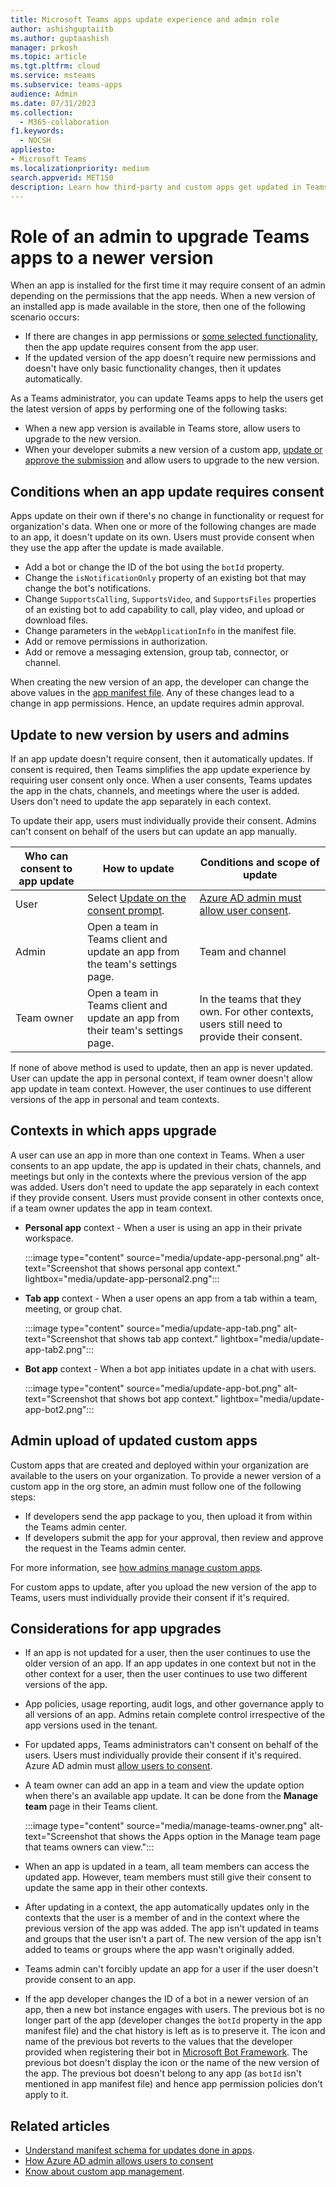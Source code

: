 ```yaml
---
title: Microsoft Teams apps update experience and admin role
author: ashishguptaiitb
ms.author: guptaashish
manager: prkosh
ms.topic: article
ms.tgt.pltfrm: cloud
ms.service: msteams
ms.subservice: teams-apps
audience: Admin
ms.date: 07/31/2023
ms.collection: 
  - M365-collaboration
f1.keywords: 
  - NOCSH
appliesto: 
- Microsoft Teams
ms.localizationpriority: medium
search.appverid: MET150
description: Learn how third-party and custom apps get updated in Teams to a newer version and how admins can control the app updates.
---
```


# Role of an admin to upgrade Teams apps to a newer version

When an app is installed for the first time it may require consent of an admin depending on the permissions that the app needs. When a new version of an installed app is made available in the store, then one of the following scenario occurs:

* If there are changes in app permissions or [some selected functionality](#conditions-when-an-app-update-requires-consent), then the app update requires consent from the app user.
* If the updated version of the app doesn't require new permissions and doesn't have only basic functionality changes, then it updates automatically.

As a Teams administrator, you can update Teams apps to help the users get the latest version of apps by performing one of the following tasks:

* When a new app version is available in Teams store, allow users to upgrade to the new version.
* When your developer submits a new version of a custom app, [update or approve the submission](#admin-upload-of-updated-custom-apps) and allow users to upgrade to the new version.

## Conditions when an app update requires consent

Apps update on their own if there's no change in functionality or request for organization's data. When one or more of the following changes are made to an app, it doesn't update on its own. Users must provide consent when they use the app after the update is made available.

* Add a bot or change the ID of the bot using the `botId` property.
* Change the `isNotificationOnly` property of an existing bot that may change the bot's notifications.
* Change `SupportsCalling`, `SupportsVideo`, and `SupportsFiles` properties of an existing bot to add capability to call, play video, and upload or download files.
* Change parameters in the `webApplicationInfo` in the manifest file.
* Add or remove permissions in authorization.
* Add or remove a messaging extension, group tab, connector, or channel.

When creating the new version of an app, the developer can change the above values in the [app manifest file](/microsoftteams/platform/resources/schema/manifest-schema). Any of these changes lead to a change in app permissions. Hence, an update requires admin approval.

## Update to new version by users and admins

If an app update doesn't require consent, then it automatically updates. If consent is required, then Teams simplifies the app update experience by requiring user consent only once. When a user consents, Teams updates the app in the chats, channels, and meetings where the user is added. Users don't need to update the app separately in each context.

To update their app, users must individually provide their consent. Admins can't consent on behalf of the users but can update an app manually.

| Who can consent to app update | How to update | Conditions and scope of update |
|---|---|---|
| User | Select [Update on the consent prompt](#contexts-in-which-apps-upgrade). | [Azure AD admin must allow user consent](/azure/active-directory/manage-apps/configure-user-consent?pivots=portal). |
| Admin | Open a team in Teams client and update an app from the team's settings page. | Team and channel |
| Team owner | Open a team in Teams client and update an app from their team's settings page. | In the teams that they own. For other contexts, users still need to provide their consent. |

If none of above method is used to update, then an app is never updated. User can update the app in personal context, if team owner doesn't allow app update in team context. However, the user continues to use different versions of the app in personal and team contexts.

## Contexts in which apps upgrade

A user can use an app in more than one context in Teams. When a user consents to an app update, the app is updated in their chats, channels, and meetings but only in the contexts where the previous version of the app was added. Users don't need to update the app separately in each context if they provide consent. Users must provide consent in other contexts once, if a team owner updates the app in team context.

* **Personal app** context - When a user is using an app in their private workspace.

    :::image type="content" source="media/update-app-personal.png" alt-text="Screenshot that shows personal app context." lightbox="media/update-app-personal2.png":::

* **Tab app** context - When a user opens an app from a tab within a team, meeting, or group chat.

    :::image type="content" source="media/update-app-tab.png" alt-text="Screenshot that shows tab app context." lightbox="media/update-app-tab2.png":::

* **Bot app** context - When a bot app initiates update in a chat with users.

    :::image type="content" source="media/update-app-bot.png" alt-text="Screenshot that shows bot app context." lightbox="media/update-app-bot2.png":::

## Admin upload of updated custom apps

Custom apps that are created and deployed within your organization are available to the users on your organization. To provide a newer version of a custom app in the org store, an admin must follow one of the following steps:

* If developers send the app package to you, then upload it from within the Teams admin center.
* If developers submit the app for your approval, then review and approve the request in the Teams admin center.

For more information, see [how admins manage custom apps](teams-custom-app-policies-and-settings.md).

For custom apps to update, after you upload the new version of the app to Teams, users must individually provide their consent if it's required.

## Considerations for app upgrades

* If an app is not updated for a user, then the user continues to use the older version of an app. If an app updates in one context but not in the other context for a user, then the user continues to use two different versions of the app.

* App policies, usage reporting, audit logs, and other governance apply to all versions of an app. Admins retain complete control irrespective of the app versions used in the tenant.

* For updated apps, Teams administrators can't consent on behalf of the users. Users must individually provide their consent if it's required. Azure AD admin must [allow users to consent](/azure/active-directory/manage-apps/configure-user-consent?pivots=portal).

* A team owner can add an app in a team and view the update option when there's an available app update. It can be done from the **Manage team** page in their Teams client.

   :::image type="content" source="media/manage-teams-owner.png" alt-text="Screenshot that shows the Apps option in the Manage team page that teams owners can view.":::

* When an app is updated in a team, all team members can access the updated app. However, team members must still give their consent to update the same app in their other contexts.

* After updating in a context, the app automatically updates only in the contexts that the user is a member of and in the context where the previous version of the app was added. The app isn't updated in teams and groups that the user isn't a part of. The new version of the app isn't added to teams or groups where the app wasn't originally added.

* Teams admin can't forcibly update an app for a user if the user doesn't provide consent to an app.

* If the app developer changes the ID of a bot in a newer version of an app, then a new bot instance engages with users. The previous bot is no longer part of the app (developer changes the `botId` property in the app manifest file) and the chat history is left as is to preserve it. The icon and name of the previous bot reverts to the values that the developer provided when registering their bot in [Microsoft Bot Framework](https://dev.botframework.com/). The previous bot doesn't display the icon or the name of the new version of the app. The previous bot doesn't belong to any app (as `botId` isn't mentioned in app manifest file) and hence app permission policies don't apply to it.

## Related articles

* [Understand manifest schema for updates done in apps](/microsoftteams/platform/resources/schema/manifest-schema).
* [How Azure AD admin allows users to consent](/azure/active-directory/manage-apps/configure-user-consent?pivots=portal)
* [Know about custom app management](teams-custom-app-policies-and-settings.md).
